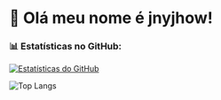 # 👋 Olá meu nome é jnyjhow!

### 📊 Estatísticas no GitHub:

[![Estatísticas do GitHub](https://github-readme-stats.vercel.app/api?username=jnyjhow&locale=pt-br&show_icons=true&include_all_commits=true&count_private=true&rank_icon=github&layout=compact&bg_color=000&border_color=30A3DC&title_color=E94D5F&text_color=FFF)](https://github.com/FilipeAbner)

![Top Langs](https://github-readme-stats-git-masterrstaa-rickstaa.vercel.app/api/top-langs/?username=jnyjhow&locale=pt-br&show_icons=true&include_all_commits=true&count_private=true&layout=compact&bg_color=000&border_color=30A3DC&title_color=E94D5F&text_color=FFF)
